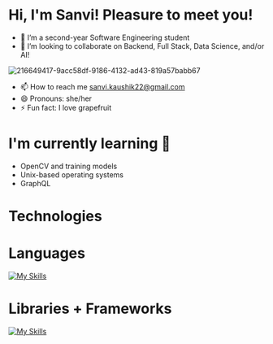 # Hi, I'm Sanvi! Pleasure to meet you!

- 🌱 I’m a second-year Software Engineering student  
- 💞️ I’m looking to collaborate on Backend, Full Stack, Data Science, and/or AI!

![216649417-9acc58df-9186-4132-ad43-819a57babb67](https://github.com/user-attachments/assets/6f39d3fe-8746-489f-8c9c-0ab122b54647)

- 📫 How to reach me sanvi.kaushik22@gmail.com 
- 😄 Pronouns: she/her
- ⚡ Fun fact: I love grapefruit

# I'm currently learning 📖
- OpenCV and training models
-  Unix-based operating systems
-  GraphQL  

# Technologies

# Languages
[![My Skills](https://skillicons.dev/icons?i=cpp,c,java,python,swift,tensorflow,docker,flask,git,gitlab,javascript,ruby,mysql,kotlin,typescript)](https://skillicons.dev)

# Libraries + Frameworks
[![My Skills](https://skillicons.dev/icons?i=react,nodejs,jquery,bootstrap)](https://skillicons.dev)



<!---
sanvikaushik/sanvikaushik is a ✨ special ✨ repository because its `README.md` (this file) appears on your GitHub profile.
You can click the Preview link to take a look at your changes.
--->
